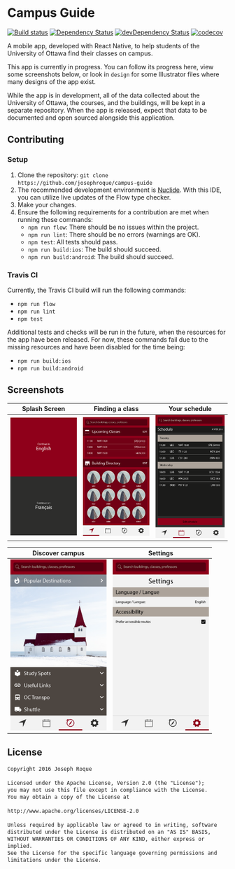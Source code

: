 # Campus Guide

[![Build status](https://travis-ci.org/josephroque/campus-guide.svg?branch=master)](https://travis-ci.org/josephroque/campus-guide)
[![Dependency Status](https://david-dm.org/josephroque/campus-guide.svg)](https://david-dm.org/josephroque/campus-guide)
[![devDependency Status](https://david-dm.org/josephroque/campus-guide/dev-status.svg)](https://david-dm.org/josephroque/campus-guide?type=dev)
[![codecov](https://codecov.io/gh/josephroque/campus-guide/branch/master/graph/badge.svg)](https://codecov.io/gh/josephroque/campus-guide)


A mobile app, developed with React Native, to help students of the University of Ottawa find their classes on campus.

This app is currently in progress. You can follow its progress here, view some screenshots below, or look in `design` for some Illustrator files where many designs of the app exist.

While the app is in development, all of the data collected about the University of Ottawa, the courses, and the buildings, will be kept in a separate repository. When the app is released, expect that data to be documented and open sourced alongside this application.

## Contributing

### Setup

1. Clone the repository: `git clone https://github.com/josephroque/campus-guide`
2. The recommended development environment is [Nuclide](https://nuclide.io/). With this IDE, you can utilize live updates of the Flow type checker.
3. Make your changes.
4. Ensure the following requirements for a contribution are met when running these commands:
    - `npm run flow`: There should be no issues within the project.
    - `npm run lint`: There should be no errors (warnings are OK).
    - `npm test`: All tests should pass.
    - `npm run build:ios`: The build should succeed.
    - `npm run build:android`: The build should succeed.

### Travis CI

Currently, the Travis CI build will run the following commands:

- `npm run flow`
- `npm run lint`
- `npm test`

Additional tests and checks will be run in the future, when the resources for the app have been released. For now, these commands fail due to the missing resources and have been disabled for the time being:

- `npm run build:ios`
- `npm run build:android`

## Screenshots

| Splash Screen | Finding a class | Your schedule |
|:-------------:|:---------------:|:-------------:|
| <img src='/screenshots/design_splash.png' width='220' alt='Splash design'/> | <img src='/screenshots/design_find_home.png' width='220' alt='Find design'/> | <img src='/screenshots/design_schedule_home.png' width='220' alt='Schedule design'/> |

| **Discover campus** | **Settings**|
|:-------------------:|:-----------:|
| <img src='/screenshots/design_discover_home.png' width='220' alt='Discover design'/> | <img src='/screenshots/design_settings_home.png' width='220' alt='Settings design'/> |

## License

```
Copyright 2016 Joseph Roque

Licensed under the Apache License, Version 2.0 (the "License");
you may not use this file except in compliance with the License.
You may obtain a copy of the License at

http://www.apache.org/licenses/LICENSE-2.0

Unless required by applicable law or agreed to in writing, software
distributed under the License is distributed on an "AS IS" BASIS,
WITHOUT WARRANTIES OR CONDITIONS OF ANY KIND, either express or implied.
See the License for the specific language governing permissions and
limitations under the License.
```
